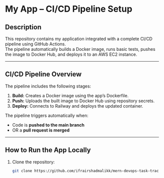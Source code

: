 # My App – CI/CD Pipeline Setup

## Description
This repository contains my application integrated with a complete CI/CD pipeline using GitHub Actions.  
The pipeline automatically builds a Docker image, runs basic tests, pushes the image to Docker Hub, and deploys it to an AWS EC2 instance.

---

##  CI/CD Pipeline Overview
The pipeline includes the following stages:

1. **Build:** Creates a Docker image using the app’s Dockerfile.    
3. **Push:** Uploads the built image to Docker Hub using repository secrets.  
4. **Deploy:** Connects to Railway and deploys the updated container.

The pipeline triggers automatically when:
- Code is **pushed to the main branch**
- OR a **pull request is merged**

---

##  How to Run the App Locally
1. Clone the repository:
   ```bash
   git clone https://github.com/ifrairshadmalikk/mern-devops-task-tracker
   

